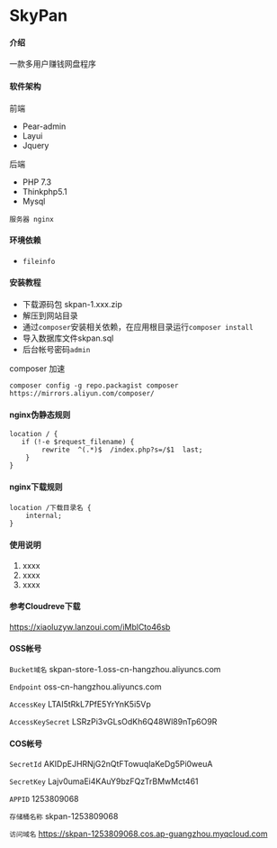 # SkyPan

#### 介绍
一款多用户赚钱网盘程序

#### 软件架构
前端
* Pear-admin
* Layui
* Jquery

后端
* PHP 7.3
* Thinkphp5.1
* Mysql

`服务器 nginx`

#### 环境依赖
* `fileinfo`


#### 安装教程

* 下载源码包 skpan-1.xxx.zip
* 解压到网站目录
* 通过`composer`安装相关依赖，在应用根目录运行`composer install`
* 导入数据库文件skpan.sql
* 后台帐号密码`admin`

composer 加速
```
composer config -g repo.packagist composer https://mirrors.aliyun.com/composer/
```


#### nginx伪静态规则
```
location / { 
   if (!-e $request_filename) {
   		rewrite  ^(.*)$  /index.php?s=/$1  last;
    }
}
```
#### nginx下载规则
```
location /下载目录名 {
    internal;
}
```

#### 使用说明

1.  xxxx
2.  xxxx
3.  xxxx

#### 参考Cloudreve下载

https://xiaoluzyw.lanzoui.com/iMblCto46sb

#### OSS帐号

`Bucket域名` skpan-store-1.oss-cn-hangzhou.aliyuncs.com

`Endpoint` oss-cn-hangzhou.aliyuncs.com

`AccessKey` LTAI5tRkL7PfE5YrYnK5i5Vp

`AccessKeySecret` LSRzPi3vGLsOdKh6Q48Wl89nTp6O9R

#### COS帐号

`SecretId` AKIDpEJHRNjG2nQtFTowuqlaKeDg5Pi0weuA

`SecretKey` Lajv0umaEi4KAuY9bzFQzTrBMwMct461

`APPID` 1253809068

`存储桶名称` skpan-1253809068

`访问域名` https://skpan-1253809068.cos.ap-guangzhou.myqcloud.com

